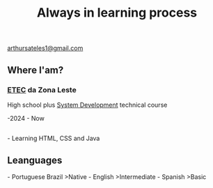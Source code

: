 <header align="center">
  <h1>Always in learning process</h1>
</header>
<div>
  <a href="#">arthursateles1@gmail.com</a>
</div>

<h2>Where I'am?</h2>
<h3><a href="https://www.cps.sp.gov.br/etec/">ETEC</a> da Zona Leste</h3>
<p>High school plus <a href="https://www.cps.sp.gov.br/cursos-etec/desenvolvimento-de-sistemas/">System Development</a> technical course</p>
-2024 - Now

<h2></h2>
- Learning HTML, CSS and Java

<h2>Leanguages</h2>
- Portuguese Brazil
  >Native
- English
  >Intermediate
- Spanish
  >Basic



